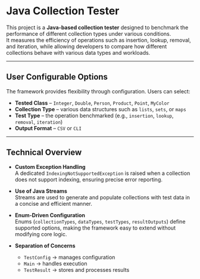 # Java Collection Tester

This project is a **Java-based collection tester** designed to benchmark the performance of different collection types under various conditions.  
It measures the efficiency of operations such as insertion, lookup, removal, and iteration, while allowing developers to compare how different collections behave with various data types and workloads.  

------------------------------------------------------------------------

## User Configurable Options
The framework provides flexibility through configuration. Users can select:

- **Tested Class** – `Integer`, `Double`, `Person`, `Product`, `Point`, `MyColor`  
- **Collection Type** – various data structures such as `lists`, `sets`, or `maps`  
- **Test Type** – the operation benchmarked (e.g., `insertion`, `lookup`, `removal`, `iteration`)  
- **Output Format** – `CSV` or `CLI`  

------------------------------------------------------------------------

## Technical Overview

- **Custom Exception Handling**  
  A dedicated `IndexingNotSupportedException` is raised when a collection does not support indexing, ensuring precise error reporting.

- **Use of Java Streams**  
  Streams are used to generate and populate collections with test data in a concise and efficient manner.

- **Enum-Driven Configuration**  
  Enums (`collectionTypes`, `dataTypes`, `testTypes`, `resultOutputs`) define supported options, making the framework easy to extend without modifying core logic.

- **Separation of Concerns**  
  - `TestConfig` → manages configuration  
  - `Main` → handles execution  
  - `TestResult` → stores and processes results
